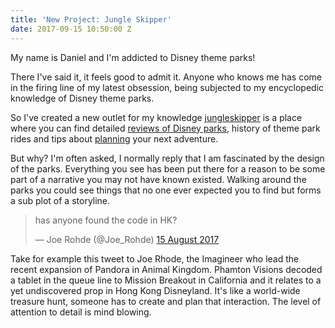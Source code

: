 ```yaml
---
title: 'New Project: Jungle Skipper'
date: 2017-09-15 10:50:00 Z
---
```


My name is Daniel and I'm addicted to Disney theme parks! 

There I've said it, it feels good to admit it. Anyone who knows me has come in the firing line of my latest obsession, being subjected to my encyclopedic knowledge of Disney theme parks.

So I've created a new outlet for my knowledge [jungleskipper](https://jungleskipper.com) is a place where you can find detailed [reviews of Disney parks](https://jungleskipper.com/review/), history of theme park rides and tips about [planning](https://jungleskipper.com/planning/) your next adventure.

But why? I'm often asked, I normally reply that I am fascinated by the design of the parks. Everything you see has been put there for a reason to be some part of a narrative you may not have known existed. Walking around the parks you could see things that no one ever expected you to find but forms a sub plot of a storyline.

<blockquote class="twitter-tweet" data-lang="en-gb"><p lang="en" dir="ltr">has anyone found the code in HK?</p>&mdash; Joe Rohde (@Joe_Rohde) <a href="https://twitter.com/Joe_Rohde/status/897517281164509184">15 August 2017</a></blockquote>
<script async src="//platform.twitter.com/widgets.js" charset="utf-8"></script>

Take for example this tweet to Joe Rhode, the Imagineer who lead the recent expansion of Pandora in Animal Kingdom. Phamton Visions decoded a tablet in the queue line to Mission Breakout in California and it relates to a yet undiscovered prop in Hong Kong Disneyland. It's like a world-wide treasure hunt, someone has to create and plan that interaction. The level of attention to detail is mind blowing.